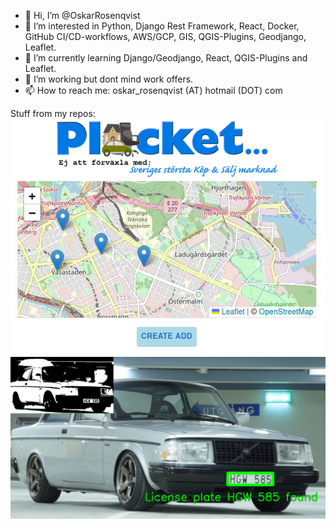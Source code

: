 - 👋 Hi, I’m @OskarRosenqvist
- 👀 I’m interested in Python, Django Rest Framework, React, Docker, GitHub CI/CD-workflows, AWS/GCP, GIS, QGIS-Plugins, Geodjango, Leaflet.
- 🌱 I’m currently learning Django/Geodjango, React, QGIS-Plugins and Leaflet.
- 💞️ I’m working but dont mind work offers.
- 📫 How to reach me: oskar_rosenqvist (AT) hotmail (DOT) com 

Stuff from my repos:
<img src="https://github.com/OskarRosenqvist/django_react/blob/main/frontend/src/static/images/geoplocket.jpg" alt=""></img>
<img src="https://raw.githubusercontent.com/OskarRosenqvist/Car_License_plate_recognition_OCR/master/Volvo.png" alt=""></img>

